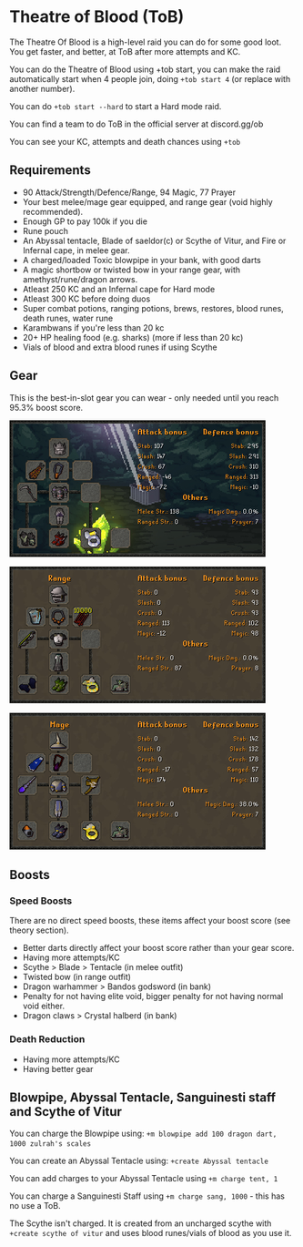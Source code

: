 # Theatre of Blood (ToB)

The Theatre Of Blood is a high-level raid you can do for some good loot. You get faster, and better, at ToB after more attempts and KC.

You can do the Theatre of Blood using +tob start, you can make the raid automatically start when 4 people join, doing `+tob start 4` (or replace with another number).

You can do `+tob start --hard` to start a Hard mode raid.

You can find a team to do ToB in the official server at discord.gg/ob

You can see your KC, attempts and death chances using `+tob`

## Requirements

* 90 Attack/Strength/Defence/Range, 94 Magic, 77 Prayer
* Your best melee/mage gear equipped, and range gear (void highly recommended).&#x20;
* Enough GP to pay 100k if you die
* Rune pouch
* An Abyssal tentacle, Blade of saeldor(c) or Scythe of Vitur, and Fire or Infernal cape, in melee gear.
* A charged/loaded Toxic blowpipe in your bank, with good darts
* A magic shortbow or twisted bow in your range gear, with amethyst/rune/dragon arrows.
* Atleast 250 KC and an Infernal cape for Hard mode
* Atleast 300 KC before doing duos
* Super combat potions, ranging potions, brews, restores, blood runes, death runes, water rune
* Karambwans if you're less than 20 kc
* 20+ HP healing food (e.g. sharks) (more if less than 20 kc)
* Vials of blood and extra blood runes if using Scythe

## Gear

This is the best-in-slot gear you can wear - only needed until you reach 95.3% boost score.

![ToB Best-in-slot Melee Gear](../../.gitbook/assets/torvatob.png)

![ToB Best-in-slot Range Gear](../../.gitbook/assets/tobrange.png)

![ToB Best-in-slot Mage Gear](<../../.gitbook/assets/osbot (3).png>)

## Boosts

### Speed Boosts

There are no direct speed boosts, these items affect your boost score (see theory section).

* Better darts directly affect your boost score rather than your gear score.
* Having more attempts/KC
* Scythe > Blade > Tentacle (in melee outfit)
* Twisted bow (in range outfit)
* Dragon warhammer > Bandos godsword (in bank)
* Penalty for not having elite void, bigger penalty for not having normal void either.
* Dragon claws > Crystal halberd (in bank)

### Death Reduction

* Having more attempts/KC
* Having better gear



## Blowpipe, Abyssal Tentacle, Sanguinesti staff and Scythe of Vitur

You can charge the Blowpipe using: `+m blowpipe add 100 dragon dart, 1000 zulrah's scales`

You can create an Abyssal Tentacle using: `+create Abyssal tentacle`

You can add charges to your Abyssal Tentacle using `+m charge tent, 1`

You can charge a Sanguinesti Staff using `+m charge sang, 1000` - this has no use a ToB.&#x20;

The Scythe isn't charged. It is created from an uncharged scythe with `+create scythe of vitur` and uses blood runes/vials of blood as you use it.
